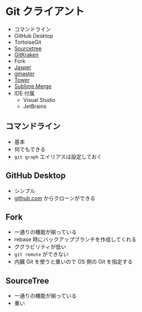 # Git クライアント

- コマンドライン
- GitHub Desktop
- TortoiseGit
- [Sourcetree](https://www.sourcetreeapp.com/)
- [GitKraken](https://www.gitkraken.com/)
- Fork
- [Jasper](https://jasperapp.io/)
- [gmaster](https://gmaster.io/)
- [Tower](https://www.git-tower.com/windows)
- [Sublime Merge](https://www.sublimemerge.com/)
- IDE 付属
  - Visual Studio
  - JetBrains

## コマンドライン
- 基本
- 何でもできる
- `git graph` エイリアスは設定しておく

## GitHub Desktop
- シンプル
- [github.com](https://github.com/) からクローンができる

## Fork
- 一通りの機能が揃っている
- rebase 時にバックアップブランチを作成してくれる
- ググラビリティが低い
- `git remote` ができない
- 内臓 Git を使うと重いので OS 側の Git を指定する

## SourceTree
- 一通りの機能が揃っている
- 重い
